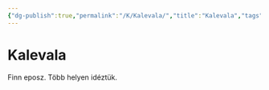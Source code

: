 ```yaml
---
{"dg-publish":true,"permalink":"/K/Kalevala/","title":"Kalevala","tags":["dg_uploaded"],"created":"2023-11-05T02:18","updated":"2023-11-05T02:18"}
---
```



# Kalevala

Finn eposz. Több helyen idéztük.  